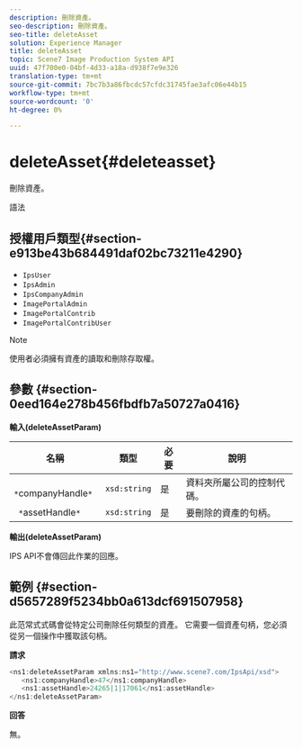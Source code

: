 ```yaml
---
description: 刪除資產。
seo-description: 刪除資產。
seo-title: deleteAsset
solution: Experience Manager
title: deleteAsset
topic: Scene7 Image Production System API
uuid: 47f700e0-04bf-4d33-a18a-d938f7e9e326
translation-type: tm+mt
source-git-commit: 7bc7b3a86fbcdc57cfdc31745fae3afc06e44b15
workflow-type: tm+mt
source-wordcount: '0'
ht-degree: 0%

---
```



# deleteAsset{#deleteasset}

刪除資產。

語法

## 授權用戶類型{#section-e913be43b684491daf02bc73211e4290}

* `IpsUser`
* `IpsAdmin`
* `IpsCompanyAdmin`
* `ImagePortalAdmin`
* `ImagePortalContrib`
* `ImagePortalContribUser`

>[!NOTE]
>
>使用者必須擁有資產的讀取和刪除存取權。

## 參數 {#section-0eed164e278b456fbdfb7a50727a0416}

**輸入(deleteAssetParam)**

| 名稱 | 類型 | 必要 | 說明 |
|---|---|---|---|
| ` *`companyHandle`*` | `xsd:string` | 是 | 資料夾所屬公司的控制代碼。 |
| ` *`assetHandle`*` | `xsd:string` | 是 | 要刪除的資產的句柄。 |

**輸出(deleteAssetParam)**

IPS API不會傳回此作業的回應。

## 範例 {#section-d5657289f5234bb0a613dcf691507958}

此范常式式碼會從特定公司刪除任何類型的資產。 它需要一個資產句柄，您必須從另一個操作中獲取該句柄。

**請求**

```java
<ns1:deleteAssetParam xmlns:ns1="http://www.scene7.com/IpsApi/xsd">
   <ns1:companyHandle>47</ns1:companyHandle>
   <ns1:assetHandle>24265|1|17061</ns1:assetHandle>
</ns1:deleteAssetParam>
```

**回答**

無。
